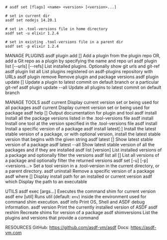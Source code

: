```
# asdf set [flags] <name> <version> [<version>...] 

# set in current dir
asdf set nodejs 14.20.1 

# set in .tool-versions file in home directory 
asdf set -u elixir 1.2.4 

# set in existing .tool-versions file in a parent dir
asdf set -p elixir 1.2.4 

```

MANAGE PLUGINS
asdf plugin add <name> [<git-url>]      Add a plugin from the plugin repo OR,
                                        add a Git repo as a plugin by
                                        specifying the name and repo url
asdf plugin list [--urls] [--refs]      List installed plugins. Optionally show
                                        git urls and git-ref
asdf plugin list all                    List plugins registered on asdf-plugins
                                        repository with URLs
asdf plugin remove <name>               Remove plugin and package versions
asdf plugin update <name> [<git-ref>]   Update a plugin to latest commit on
                                        default branch or a particular git-ref
asdf plugin update --all                Update all plugins to latest commit on
                                        default branch


MANAGE TOOLS
asdf current                            Display current version set or being
                                        used for all packages
asdf current <name>                     Display current version set or being
                                        used for package
asdf help <name> [<version>]            Output documentation for plugin and tool
asdf install                            Install all the package versions listed
                                        in the .tool-versions file
asdf install <name>                     Install one tool at the version
                                        specified in the .tool-versions file
asdf install <name> <version>           Install a specific version of a package
asdf install <name> latest[:<version>]  Install the latest stable version of a
                                        package, or with optional version,
                                        install the latest stable version that
                                        begins with the given string
asdf latest <name> [<version>]          Show latest stable version of a package
asdf latest --all                       Show latest stable version of all the
                                        packages and if they are installed
asdf list <name> [version]              List installed versions of a package and
                                        optionally filter the versions
asdf list all <name> [<version>]        List all versions of a package and
                                        optionally filter the returned versions
asdf set [-u] [-p] <name> <versions...> Set a tool version in a .tool-version in
                                        the current directory, or a parent
                                        directory.
asdf uninstall <name> <version>         Remove a specific version of a package
asdf where <name> [<version>]           Display install path for an installed
                                        or current version
asdf which <command>                    Display the path to an executable


UTILS
asdf exec <command> [args...]           Executes the command shim for current version
asdf env <command> [util]               Runs util (default: `env`) inside the
                                        environment used for command shim execution.
asdf info                               Print OS, Shell and ASDF debug information.
asdf version                            Print the currently installed version of ASDF
asdf reshim <name> <version>            Recreate shims for version of a package
asdf shimversions <command>             List the plugins and versions that
                                        provide a command

RESOURCES
GitHub: https://github.com/asdf-vm/asdf
Docs:   https://asdf-vm.com